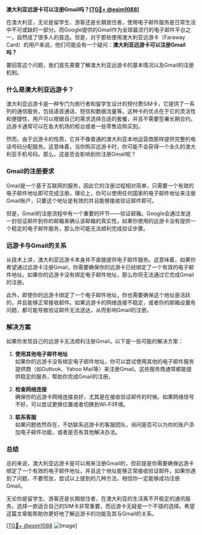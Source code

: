 **澳大利亚远游卡可以注册Gmail吗？[[TG💪+ @esim1088](https://t.me/s/esim1088)]**

在澳大利亚，无论是留学生、游客还是长期居住者，使用电子邮件服务是日常生活中不可或缺的一部分。而Google提供的Gmail作为全球最流行的电子邮件平台之一，自然成了很多人的首选。但是，对于那些使用澳大利亚远游卡（Faraway Card）的用户来说，他们可能会有一个疑问：**澳大利亚远游卡可以注册Gmail吗？**

要回答这个问题，我们首先需要了解澳大利亚远游卡的基本情况以及Gmail的注册机制。

### 什么是澳大利亚远游卡？

澳大利亚远游卡是一种专门为旅行者和留学生设计的预付费SIM卡，它提供了一系列的通信服务，包括语音通话、短信和数据流量等。这种卡的优点在于它的灵活性和便捷性，用户可以根据自己的需求选择合适的套餐，并且不需要签署长期合约。远游卡通常可以在各大机场的柜台或者一些零售店购买到。

然而，由于远游卡的性质，它并不像普通的澳大利亚本地运营商那样提供完整的电话号码分配服务。这意味着，当你购买远游卡时，你可能不会获得一个永久的澳大利亚手机号码。那么，这是否会影响到你注册Gmail呢？

### Gmail的注册要求

Gmail是一个基于互联网的服务，因此它的注册过程相对简单，只需要一个有效的电子邮件地址即可完成注册。理论上，你可以使用任何国家的电子邮件地址来注册Gmail账户，只要这个地址是有效的并且能够接收验证邮件即可。

但是，Gmail的注册流程中有一个重要的环节——验证邮箱。Google会通过发送一封验证邮件到你的邮箱来确认该邮箱的真实性。如果你使用的远游卡没有提供一个稳定的电子邮件服务，那么你可能无法顺利完成验证步骤。

### 远游卡与Gmail的关系

从技术上讲，澳大利亚远游卡本身并不直接提供电子邮件服务。这意味着，如果你希望通过远游卡注册Gmail，你需要确保你的远游卡已经绑定了一个有效的电子邮件地址。如果你的远游卡没有绑定电子邮件地址，那么你将无法通过它完成Gmail的注册。

此外，即使你的远游卡绑定了一个电子邮件地址，你也需要确保这个地址是活跃的，并且能够正常接收邮件。如果远游卡的网络连接不稳定，或者你的邮箱设置有问题，都可能导致验证邮件无法送达，从而影响Gmail的注册。

### 解决方案

如果你发现自己的远游卡无法顺利注册Gmail，以下是一些可能的解决方案：

1. **使用其他电子邮件地址**  
   如果你的远游卡没有绑定电子邮件地址，你可以尝试使用其他的电子邮件服务提供商（如Outlook、Yahoo Mail等）来注册Gmail。这些服务商通常都能提供稳定的服务，帮助你完成Gmail的注册。

2. **检查网络连接**  
   确保你的远游卡网络连接良好，尤其是在接收验证邮件的时候。如果网络信号不好，可以尝试更换位置或者切换到Wi-Fi环境。

3. **联系客服**  
   如果问题依然存在，不妨联系远游卡的客服团队，询问是否可以为你的账户添加电子邮件功能，或者是否有其他解决办法。

### 总结

总的来说，澳大利亚远游卡是可以用来注册Gmail的，但前提是你需要确保远游卡绑定了一个有效的电子邮件地址，并且这个地址能够正常接收验证邮件。如果你遇到了问题，不要慌张，尝试以上提到的几种方法，相信你一定能够成功注册Gmail。

无论你是留学生、游客还是长期居住者，在澳大利亚的生活离不开稳定的通讯服务。选择一款适合自己的SIM卡非常重要，而远游卡无疑是一个不错的选择。希望这篇文章能帮助你更好地了解远游卡的功能及其与Gmail的关系。

[[TG💪+ @esim1088](https://t.me/s/esim1088) ![Image](https://i.postimg.cc/4NQfJmqS/Snipaste-2025-05-13-00-14-12.png)]